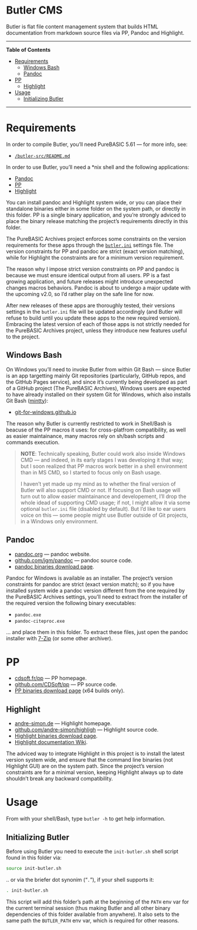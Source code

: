 Butler CMS
==========

Butler is flat file content management system that builds HTML documentation from markdown source files via PP, Pandoc and Highlight.

------------------------------------------------------------------------

**Table of Contents**

<!-- #toc -->
-   [Requirements](#requirements)
    -   [Windows Bash](#windows-bash)
    -   [Pandoc](#pandoc)
-   [PP](#pp)
    -   [Highlight](#highlight)
-   [Usage](#usage)
    -   [Initializing Butler](#initializing-butler)

<!-- /toc -->

------------------------------------------------------------------------

Requirements
============

In order to compile Butler, you’ll need PureBASIC 5.61 — for more info, see:

-   [`/butler-src/README.md`](./butler-src/README.md)

In order to use Butler, you’ll need a \*nix shell and the following applications:

-   [Pandoc](#pandoc)
-   [PP](#pp)
-   [Highlight](#highlight)

You can install pandoc and Highlight system wide, or you can place their standalone binaries either in some folder on the system path, or directly in this folder. PP is a single binary application, and you’re strongly adviced to place the binary release matching the project’s requirements directly in this folder.

The PureBASIC Archives project enforces some constraints on the version requirements for these apps through the [`butler.ini`](./butler.ini) settings file. The version constraints for PP and pandoc are strict (exact version matching), while for Highlight the constraints are for a minimum version requirement.

The reason why I impose strict version constraints on PP and pandoc is because we must ensure identical output from all users. PP is a fast growing application, and future releases might introduce unexpected changes macros behaviors. Pandoc is about to undergo a major update with the upcoming v2.0, so I’d rather play on the safe line for now.

After new releases of these apps are thoroughly tested, their versions settings in the `butler.ini` file will be updated accordingly (and Butler will refuse to build until you update these apps to the new required version). Embracing the latest version of each of those apps is not strictly needed for the PureBASIC Archives project, unless they introduce new features useful to the project.

Windows Bash
------------

On Windows you’ll need to invoke Butler from within Git Bash — since Butler is an app targetting mainly Git repositories (particularly, GitHub repos, and the GitHub Pages service), and since it’s currently being developed as part of a GitHub project (The PureBASIC Archives), Windows users are expected to have already installed on their system Git for Windows, which also installs Git Bash ([mintty](http://mintty.github.io/)):

-   [git-for-windows.github.io](https://git-for-windows.github.io/)

The reason why Butler is currently restricted to work in Shell/Bash is beacuse of the PP macros it uses: for cross-platfrom compatibility, as well as easier maintainance, many macros rely on sh/bash scripts and commands execution.

> **NOTE**: Technically speaking, Butler could work also inside Windows CMD — and indeed, in its early stages I was developing it that way; but I soon realized that PP macros work better in a shell environment than in MS CMD, so I started to focus only on Bash usage.
>
> I haven’t yet made up my mind as to whether the final version of Butler will also support CMD or not. If focusing on Bash usage will turn out to allow easier maintainance and developement, I’ll drop the whole idead of supporting CMD usage; if not, I might allow it via some optional `butler.ini` file (disabled by default). But I’d like to ear users voice on this — some people might use Butler outside of Git projects, in a Windows only environment.

Pandoc
------

-   [pandoc.org](https://pandoc.org/) — pandoc website.
-   [github.com/jgm/pandoc](https://github.com/jgm/pandoc) — pandoc source code.
-   [pandoc binaries download page](https://github.com/jgm/pandoc/releases/latest).

Pandoc for Windows is available as an installer. The project’s version constraints for pandoc are strict (exact version match); so if you have installed system wide a pandoc version different from the one required by the PureBASIC Archives settings, you’ll need to extract from the installer of the required version the following binary executables:

-   `pandoc.exe`
-   `pandoc-citeproc.exe`

… and place them in this folder. To extract these files, just open the pandoc installer with [7-Zip](http://www.7-zip.org/) (or some other archiver).

PP
==

-   [cdsoft.fr/pp](http://cdsoft.fr/pp/) — PP homepage.
-   [github.com/CDSoft/pp](https://github.com/CDSoft/pp) — PP source code.
-   [PP binaries download page](http://cdsoft.fr/pp/download.html) (x64 builds only).

Highlight
---------

-   [andre-simon.de](http://www.andre-simon.de/doku/highlight/en/highlight.php) — Highlight homepage.
-   [github.com/andre-simon/highligh](https://github.com/andre-simon/highlight) — Highlight source code.
-   [Highlight binaries download page](http://www.andre-simon.de/zip/download.php).
-   [Highlight documentation Wiki](http://www.andre-simon.de/dokuwiki/doku.php).

The adviced way to integrate Highlight in this project is to install the latest version system wide, and ensure that the command line binaries (not Highlight GUI) are on the system path. Since the project’s version constraints are for a minimal version, keeping Highlight always up to date shouldn’t break any backward compatibility.

Usage
=====

From with your shell/Bash, type `butler -h` to get help information.

Initializing Butler
-------------------

Before using Butler you need to execute the `init-butler.sh` shell script found in this folder via:

``` bash
source init-butler.sh
```

.. or via the briefer dot synonim (“`.`”), if your shell supports it:

``` bash
. init-butler.sh
```

This script will add this folder’s path at the beginning of the `PATH` env var for the current terminal session (thus making Butler and all other binary dependencies of this folder available from anywhere). It also sets to the same path the `BUTLER_PATH` env var, which is required for other reasons.
